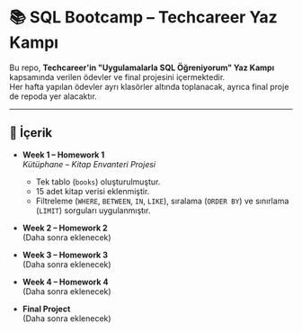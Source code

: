 # 📚 SQL Bootcamp – Techcareer Yaz Kampı

Bu repo, **Techcareer'in "Uygulamalarla SQL Öğreniyorum" Yaz Kampı** kapsamında verilen ödevler ve final projesini içermektedir.  
Her hafta yapılan ödevler ayrı klasörler altında toplanacak, ayrıca final proje de repoda yer alacaktır.  

---

## 📝 İçerik

- **Week 1 – Homework 1**  
  *Kütüphane – Kitap Envanteri Projesi*  
  - Tek tablo (`books`) oluşturulmuştur.  
  - 15 adet kitap verisi eklenmiştir.  
  - Filtreleme (`WHERE`, `BETWEEN`, `IN`, `LIKE`), sıralama (`ORDER BY`) ve sınırlama (`LIMIT`) sorguları uygulanmıştır.  

- **Week 2 – Homework 2**  
  (Daha sonra eklenecek)  

- **Week 3 – Homework 3**  
  (Daha sonra eklenecek)  

- **Week 4 – Homework 4**  
  (Daha sonra eklenecek)  

- **Final Project**  
  (Daha sonra eklenecek)  
